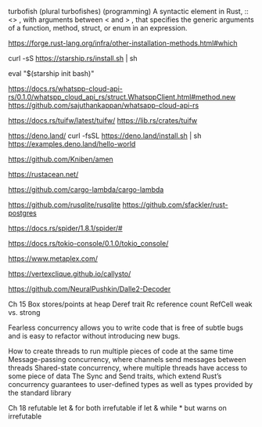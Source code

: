 
turbofish (plural turbofishes) (programming) A syntactic element in Rust, ::<> , with arguments between < and > , that specifies the generic arguments of a function, method, struct, or enum in an expression.



https://forge.rust-lang.org/infra/other-installation-methods.html#which


curl -sS https://starship.rs/install.sh | sh

 eval "$(starship init bash)"


https://docs.rs/whatspp-cloud-api-rs/0.1.0/whatspp_cloud_api_rs/struct.WhatsppClient.html#method.new
https://github.com/sajuthankappan/whatsapp-cloud-api-rs


https://docs.rs/tuifw/latest/tuifw/
https://lib.rs/crates/tuifw

https://deno.land/
curl -fsSL https://deno.land/install.sh | sh
https://examples.deno.land/hello-world

https://github.com/Kniben/amen

https://rustacean.net/

https://github.com/cargo-lambda/cargo-lambda

https://github.com/rusqlite/rusqlite
https://github.com/sfackler/rust-postgres

https://docs.rs/spider/1.8.1/spider/#

https://docs.rs/tokio-console/0.1.0/tokio_console/


https://www.metaplex.com/

https://vertexclique.github.io/callysto/

https://github.com/NeuralPushkin/Dalle2-Decoder

Ch 15
Box<T> stores/points at heap
Deref trait
Rc<T> reference count
RefCell<T> weak vs. strong

Fearless concurrency allows you to write code that is free of subtle bugs and is easy to refactor without introducing new bugs.

How to create threads to run multiple pieces of code at the same time
Message-passing concurrency, where channels send messages between threads
Shared-state concurrency, where multiple threads have access to some piece of data
The Sync and Send traits, which extend Rust’s concurrency guarantees to user-defined types as well as types provided by the standard library

Ch 18
refutable   let & for 
both irrefutable     if let & while
    * but warns on irrefutable
    